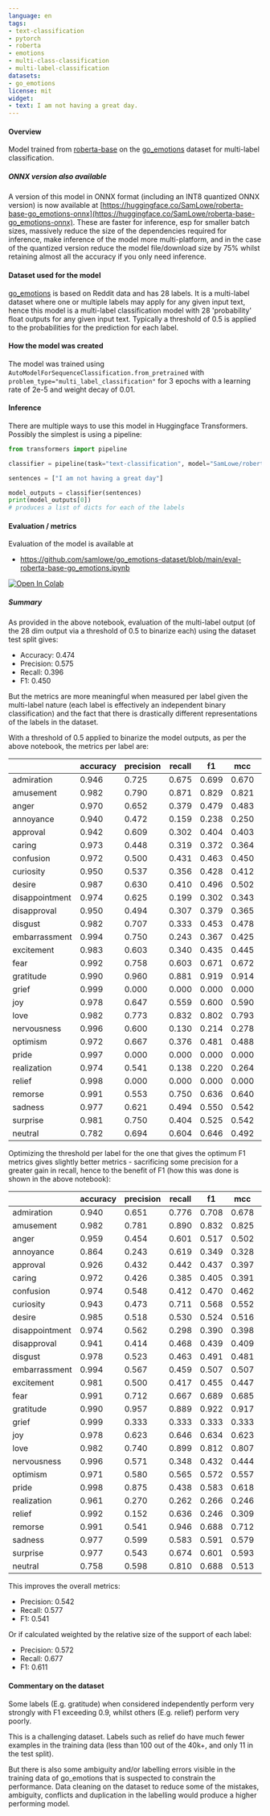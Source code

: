 ```yaml
---
language: en
tags:
- text-classification
- pytorch
- roberta
- emotions
- multi-class-classification
- multi-label-classification
datasets:
- go_emotions
license: mit
widget:
- text: I am not having a great day.
---
```


#### Overview

Model trained from [roberta-base](https://huggingface.co/roberta-base) on the [go_emotions](https://huggingface.co/datasets/go_emotions) dataset for multi-label classification.

##### ONNX version also available

A version of this model in ONNX format (including an INT8 quantized ONNX version) is now available at [https://huggingface.co/SamLowe/roberta-base-go_emotions-onnx](https://huggingface.co/SamLowe/roberta-base-go_emotions-onnx). These are faster for inference, esp for smaller batch sizes, massively reduce the size of the dependencies required for inference, make inference of the model more multi-platform, and in the case of the quantized version reduce the model file/download size by 75% whilst retaining almost all the accuracy if you only need inference.

#### Dataset used for the model

[go_emotions](https://huggingface.co/datasets/go_emotions) is based on Reddit data and has 28 labels. It is a multi-label dataset where one or multiple labels may apply for any given input text, hence this model is a multi-label classification model with 28 'probability' float outputs for any given input text. Typically a threshold of 0.5 is applied to the probabilities for the prediction for each label.

#### How the model was created

The model was trained using `AutoModelForSequenceClassification.from_pretrained` with `problem_type="multi_label_classification"` for 3 epochs with a learning rate of 2e-5 and weight decay of 0.01.

#### Inference

There are multiple ways to use this model in Huggingface Transformers. Possibly the simplest is using a pipeline:

```python
from transformers import pipeline

classifier = pipeline(task="text-classification", model="SamLowe/roberta-base-go_emotions", top_k=None)

sentences = ["I am not having a great day"]

model_outputs = classifier(sentences)
print(model_outputs[0])
# produces a list of dicts for each of the labels
```

#### Evaluation / metrics

Evaluation of the model is available at

- https://github.com/samlowe/go_emotions-dataset/blob/main/eval-roberta-base-go_emotions.ipynb

[![Open In Colab](https://colab.research.google.com/assets/colab-badge.svg)](https://colab.research.google.com/github/samlowe/go_emotions-dataset/blob/main/eval-roberta-base-go_emotions.ipynb)

##### Summary

As provided in the above notebook, evaluation of the multi-label output (of the 28 dim output via a threshold of 0.5 to binarize each) using the dataset test split gives:

- Accuracy: 0.474
- Precision: 0.575
- Recall: 0.396
- F1: 0.450

But the metrics are more meaningful when measured per label given the multi-label nature (each label is effectively an independent binary classification) and the fact that there is drastically different representations of the labels in the dataset.

With a threshold of 0.5 applied to binarize the model outputs, as per the above notebook, the metrics per label are:

|                | accuracy | precision | recall | f1    | mcc   | support | threshold |
| -------------- | -------- | --------- | ------ | ----- | ----- | ------- | --------- |
| admiration     | 0.946    | 0.725     | 0.675  | 0.699 | 0.670 | 504     | 0.5       |
| amusement      | 0.982    | 0.790     | 0.871  | 0.829 | 0.821 | 264     | 0.5       |
| anger          | 0.970    | 0.652     | 0.379  | 0.479 | 0.483 | 198     | 0.5       |
| annoyance      | 0.940    | 0.472     | 0.159  | 0.238 | 0.250 | 320     | 0.5       |
| approval       | 0.942    | 0.609     | 0.302  | 0.404 | 0.403 | 351     | 0.5       |
| caring         | 0.973    | 0.448     | 0.319  | 0.372 | 0.364 | 135     | 0.5       |
| confusion      | 0.972    | 0.500     | 0.431  | 0.463 | 0.450 | 153     | 0.5       |
| curiosity      | 0.950    | 0.537     | 0.356  | 0.428 | 0.412 | 284     | 0.5       |
| desire         | 0.987    | 0.630     | 0.410  | 0.496 | 0.502 | 83      | 0.5       |
| disappointment | 0.974    | 0.625     | 0.199  | 0.302 | 0.343 | 151     | 0.5       |
| disapproval    | 0.950    | 0.494     | 0.307  | 0.379 | 0.365 | 267     | 0.5       |
| disgust        | 0.982    | 0.707     | 0.333  | 0.453 | 0.478 | 123     | 0.5       |
| embarrassment  | 0.994    | 0.750     | 0.243  | 0.367 | 0.425 | 37      | 0.5       |
| excitement     | 0.983    | 0.603     | 0.340  | 0.435 | 0.445 | 103     | 0.5       |
| fear           | 0.992    | 0.758     | 0.603  | 0.671 | 0.672 | 78      | 0.5       |
| gratitude      | 0.990    | 0.960     | 0.881  | 0.919 | 0.914 | 352     | 0.5       |
| grief          | 0.999    | 0.000     | 0.000  | 0.000 | 0.000 | 6       | 0.5       |
| joy            | 0.978    | 0.647     | 0.559  | 0.600 | 0.590 | 161     | 0.5       |
| love           | 0.982    | 0.773     | 0.832  | 0.802 | 0.793 | 238     | 0.5       |
| nervousness    | 0.996    | 0.600     | 0.130  | 0.214 | 0.278 | 23      | 0.5       |
| optimism       | 0.972    | 0.667     | 0.376  | 0.481 | 0.488 | 186     | 0.5       |
| pride          | 0.997    | 0.000     | 0.000  | 0.000 | 0.000 | 16      | 0.5       |
| realization    | 0.974    | 0.541     | 0.138  | 0.220 | 0.264 | 145     | 0.5       |
| relief         | 0.998    | 0.000     | 0.000  | 0.000 | 0.000 | 11      | 0.5       |
| remorse        | 0.991    | 0.553     | 0.750  | 0.636 | 0.640 | 56      | 0.5       |
| sadness        | 0.977    | 0.621     | 0.494  | 0.550 | 0.542 | 156     | 0.5       |
| surprise       | 0.981    | 0.750     | 0.404  | 0.525 | 0.542 | 141     | 0.5       |
| neutral        | 0.782    | 0.694     | 0.604  | 0.646 | 0.492 | 1787    | 0.5       |

Optimizing the threshold per label for the one that gives the optimum F1 metrics gives slightly better metrics - sacrificing some precision for a greater gain in recall, hence to the benefit of F1 (how this was done is shown in the above notebook):

|                | accuracy | precision | recall | f1    | mcc   | support | threshold |
| -------------- | -------- | --------- | ------ | ----- | ----- | ------- | --------- |
| admiration     | 0.940    | 0.651     | 0.776  | 0.708 | 0.678 | 504     | 0.25      |
| amusement      | 0.982    | 0.781     | 0.890  | 0.832 | 0.825 | 264     | 0.45      |
| anger          | 0.959    | 0.454     | 0.601  | 0.517 | 0.502 | 198     | 0.15      |
| annoyance      | 0.864    | 0.243     | 0.619  | 0.349 | 0.328 | 320     | 0.10      |
| approval       | 0.926    | 0.432     | 0.442  | 0.437 | 0.397 | 351     | 0.30      |
| caring         | 0.972    | 0.426     | 0.385  | 0.405 | 0.391 | 135     | 0.40      |
| confusion      | 0.974    | 0.548     | 0.412  | 0.470 | 0.462 | 153     | 0.55      |
| curiosity      | 0.943    | 0.473     | 0.711  | 0.568 | 0.552 | 284     | 0.25      |
| desire         | 0.985    | 0.518     | 0.530  | 0.524 | 0.516 | 83      | 0.25      |
| disappointment | 0.974    | 0.562     | 0.298  | 0.390 | 0.398 | 151     | 0.40      |
| disapproval    | 0.941    | 0.414     | 0.468  | 0.439 | 0.409 | 267     | 0.30      |
| disgust        | 0.978    | 0.523     | 0.463  | 0.491 | 0.481 | 123     | 0.20      |
| embarrassment  | 0.994    | 0.567     | 0.459  | 0.507 | 0.507 | 37      | 0.10      |
| excitement     | 0.981    | 0.500     | 0.417  | 0.455 | 0.447 | 103     | 0.35      |
| fear           | 0.991    | 0.712     | 0.667  | 0.689 | 0.685 | 78      | 0.40      |
| gratitude      | 0.990    | 0.957     | 0.889  | 0.922 | 0.917 | 352     | 0.45      |
| grief          | 0.999    | 0.333     | 0.333  | 0.333 | 0.333 | 6       | 0.05      |
| joy            | 0.978    | 0.623     | 0.646  | 0.634 | 0.623 | 161     | 0.40      |
| love           | 0.982    | 0.740     | 0.899  | 0.812 | 0.807 | 238     | 0.25      |
| nervousness    | 0.996    | 0.571     | 0.348  | 0.432 | 0.444 | 23      | 0.25      |
| optimism       | 0.971    | 0.580     | 0.565  | 0.572 | 0.557 | 186     | 0.20      |
| pride          | 0.998    | 0.875     | 0.438  | 0.583 | 0.618 | 16      | 0.10      |
| realization    | 0.961    | 0.270     | 0.262  | 0.266 | 0.246 | 145     | 0.15      |
| relief         | 0.992    | 0.152     | 0.636  | 0.246 | 0.309 | 11      | 0.05      |
| remorse        | 0.991    | 0.541     | 0.946  | 0.688 | 0.712 | 56      | 0.10      |
| sadness        | 0.977    | 0.599     | 0.583  | 0.591 | 0.579 | 156     | 0.40      |
| surprise       | 0.977    | 0.543     | 0.674  | 0.601 | 0.593 | 141     | 0.15      |
| neutral        | 0.758    | 0.598     | 0.810  | 0.688 | 0.513 | 1787    | 0.25      |

This improves the overall metrics:

- Precision: 0.542
- Recall: 0.577
- F1: 0.541

Or if calculated weighted by the relative size of the support of each label:

- Precision: 0.572
- Recall: 0.677
- F1: 0.611

#### Commentary on the dataset

Some labels (E.g. gratitude) when considered independently perform very strongly with F1 exceeding 0.9, whilst others (E.g. relief) perform very poorly.

This is a challenging dataset. Labels such as relief do have much fewer examples in the training data (less than 100 out of the 40k+, and only 11 in the test split).

But there is also some ambiguity and/or labelling errors visible in the training data of go_emotions that is suspected to constrain the performance. Data cleaning on the dataset to reduce some of the mistakes, ambiguity, conflicts and duplication in the labelling would produce a higher performing model.